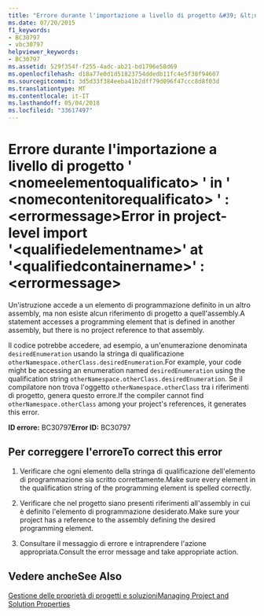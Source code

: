 ```yaml
---
title: "Errore durante l'importazione a livello di progetto &#39; &lt;nomeelementoqualificato&gt; &#39; in &#39; &lt;nomecontenitorequalificato&gt; &#39; : &lt;errormessage&gt;"
ms.date: 07/20/2015
f1_keywords:
- BC30797
- vbc30797
helpviewer_keywords:
- BC30797
ms.assetid: 529f354f-f255-4adc-ab21-bd1796e58d69
ms.openlocfilehash: d18a77e0d1d51823754ddedb11fc4e5f38f94607
ms.sourcegitcommit: 3d5d33f384eeba41b2dff79d096f47ccc8d8f03d
ms.translationtype: MT
ms.contentlocale: it-IT
ms.lasthandoff: 05/04/2018
ms.locfileid: "33617497"
---
```

# <a name="error-in-project-level-import-39ltqualifiedelementnamegt39-at-39ltqualifiedcontainernamegt39--lterrormessagegt"></a><span data-ttu-id="af108-102">Errore durante l'importazione a livello di progetto &#39; &lt;nomeelementoqualificato&gt; &#39; in &#39; &lt;nomecontenitorequalificato&gt; &#39; : &lt;errormessage&gt;</span><span class="sxs-lookup"><span data-stu-id="af108-102">Error in project-level import &#39;&lt;qualifiedelementname&gt;&#39; at &#39;&lt;qualifiedcontainername&gt;&#39; : &lt;errormessage&gt;</span></span>
<span data-ttu-id="af108-103">Un'istruzione accede a un elemento di programmazione definito in un altro assembly, ma non esiste alcun riferimento di progetto a quell'assembly.</span><span class="sxs-lookup"><span data-stu-id="af108-103">A statement accesses a programming element that is defined in another assembly, but there is no project reference to that assembly.</span></span>  
  
 <span data-ttu-id="af108-104">Il codice potrebbe accedere, ad esempio, a un'enumerazione denominata `desiredEnumeration` usando la stringa di qualificazione `otherNamespace.otherClass.desiredEnumeration`.</span><span class="sxs-lookup"><span data-stu-id="af108-104">For example, your code might be accessing an enumeration named `desiredEnumeration` using the qualification string `otherNamespace.otherClass.desiredEnumeration`.</span></span> <span data-ttu-id="af108-105">Se il compilatore non trova l'oggetto `otherNamespace.otherClass` tra i riferimenti di progetto, genera questo errore.</span><span class="sxs-lookup"><span data-stu-id="af108-105">If the compiler cannot find `otherNamespace.otherClass` among your project's references, it generates this error.</span></span>  
  
 <span data-ttu-id="af108-106">**ID errore:** BC30797</span><span class="sxs-lookup"><span data-stu-id="af108-106">**Error ID:** BC30797</span></span>  
  
## <a name="to-correct-this-error"></a><span data-ttu-id="af108-107">Per correggere l'errore</span><span class="sxs-lookup"><span data-stu-id="af108-107">To correct this error</span></span>  
  
1.  <span data-ttu-id="af108-108">Verificare che ogni elemento della stringa di qualificazione dell'elemento di programmazione sia scritto correttamente.</span><span class="sxs-lookup"><span data-stu-id="af108-108">Make sure every element in the qualification string of the programming element is spelled correctly.</span></span>  
  
2.  <span data-ttu-id="af108-109">Verificare che nel progetto siano presenti riferimenti all'assembly in cui è definito l'elemento di programmazione desiderato.</span><span class="sxs-lookup"><span data-stu-id="af108-109">Make sure your project has a reference to the assembly defining the desired programming element.</span></span>  
  
3.  <span data-ttu-id="af108-110">Consultare il messaggio di errore e intraprendere l'azione appropriata.</span><span class="sxs-lookup"><span data-stu-id="af108-110">Consult the error message and take appropriate action.</span></span>  
  
## <a name="see-also"></a><span data-ttu-id="af108-111">Vedere anche</span><span class="sxs-lookup"><span data-stu-id="af108-111">See Also</span></span>  
  
 [<span data-ttu-id="af108-112">Gestione delle proprietà di progetti e soluzioni</span><span class="sxs-lookup"><span data-stu-id="af108-112">Managing Project and Solution Properties</span></span>](/visualstudio/ide/managing-project-and-solution-properties)  
 

